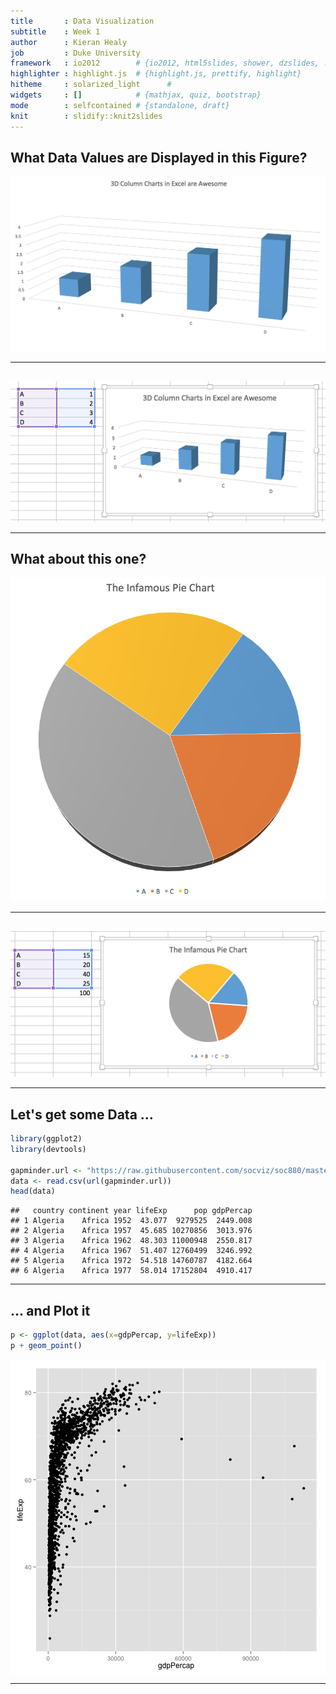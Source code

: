 ```yaml
---
title       : Data Visualization
subtitle    : Week 1
author      : Kieran Healy
job         : Duke University
framework   : io2012        # {io2012, html5slides, shower, dzslides, ...}
highlighter : highlight.js  # {highlight.js, prettify, highlight}
hitheme     : solarized_light      # 
widgets     : []            # {mathjax, quiz, bootstrap}
mode        : selfcontained # {standalone, draft}
knit        : slidify::knit2slides
---
```




## What Data Values are Displayed in this Figure?

![A 3-D Column Chart created in Excel for Mac](../assets/wk-01-excel-3d-column-chart.png)

---

## 

![Excel 3-D Column Chart with Values shown](../assets/wk-01-excel-3d-column-chart-values.png)

---



## What about this one?

![A 3-D Pie Chart created in Excel for Mac](../assets/wk-01-excel-3d-pie-chart.png)

---

## 

![A 3-D Pie Chart created in Excel for Mac](../assets/wk-01-excel-3d-pie-chart-values.png)

---



## Let's get some Data ...


```r
library(ggplot2)
library(devtools)

gapminder.url <- "https://raw.githubusercontent.com/socviz/soc880/master/data/gapminder.csv"
data <- read.csv(url(gapminder.url))
head(data)
```

```
##   country continent year lifeExp      pop gdpPercap
## 1 Algeria    Africa 1952  43.077  9279525  2449.008
## 2 Algeria    Africa 1957  45.685 10270856  3013.976
## 3 Algeria    Africa 1962  48.303 11000948  2550.817
## 4 Algeria    Africa 1967  51.407 12760499  3246.992
## 5 Algeria    Africa 1972  54.518 14760787  4182.664
## 6 Algeria    Africa 1977  58.014 17152804  4910.417
```

---

## ... and Plot it


```r
p <- ggplot(data, aes(x=gdpPercap, y=lifeExp))
p + geom_point()
```

<img src="assets/fig/FirstPlot-2-1.png" title="plot of chunk FirstPlot-2" alt="plot of chunk FirstPlot-2" style="display: block; margin: auto;" />

---
